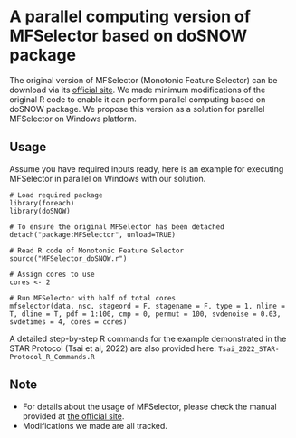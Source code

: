 # A parallel computing version of MFSelector based on doSNOW package
The original version of MFSelector (Monotonic Feature Selector) can be download via its [official site](http://microarray.ym.edu.tw:8080/tools/module/MFSelector/index.jsp?mode=home). We made minimum modifications of the original R code to enable it can perform parallel computing based on doSNOW package. We propose this version as a solution for parallel MFSelector on Windows platform.

## Usage
Assume you have required inputs ready, here is an example for executing MFSelector in parallel on Windows with our solution.

```
# Load required package
library(foreach)
library(doSNOW)

# To ensure the original MFSelector has been detached
detach("package:MFSelector", unload=TRUE)

# Read R code of Monotonic Feature Selector
source("MFSelector_doSNOW.r")

# Assign cores to use
cores <- 2

# Run MFSelector with half of total cores
mfselector(data, nsc, stageord = F, stagename = F, type = 1, nline = T, dline = T, pdf = 1:100, cmp = 0, permut = 100, svdenoise = 0.03, svdetimes = 4, cores = cores)

```

A detailed step-by-step R commands for the example demonstrated in the STAR Protocol (Tsai et al, 2022) are also provided here: 
`Tsai_2022_STAR-Protocol_R_Commands.R`

## Note
* For details about the usage of MFSelector, please check the manual provided at [the official site](http://microarray.ym.edu.tw:8080/tools/module/MFSelector/index.jsp?mode=support).
* Modifications we made are all tracked.
